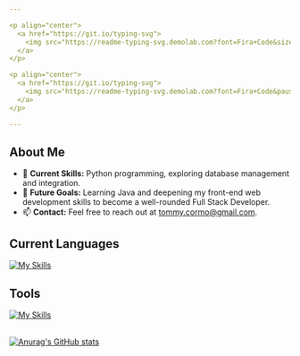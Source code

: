 ```yaml
---

<p align="center">
  <a href="https://git.io/typing-svg">
    <img src="https://readme-typing-svg.demolab.com?font=Fira+Code&size=25&duration=1&pause=1000&color=B08CF7&background=FFFFFF00&center=true&vCenter=true&repeat=false&width=435&lines=Tomas+C%C3%B3rdoba+Urquijo" alt="Typing SVG" />
  </a>
</p>

<p align="center">
  <a href="https://git.io/typing-svg">
    <img src="https://readme-typing-svg.demolab.com?font=Fira+Code&pause=1000&color=B08CF7&background=FFFFFF00&center=true&vCenter=true&width=435&lines=2nd-year+Software+Engineering;University+of+Medell%C3%ADn+student;Aspiring+Full+Stack+Developer" alt="Typing SVG" />
  </a>
</p>

---
```


<h2>About Me</h2>

- 🌱 **Current Skills:** Python programming, exploring database management and integration.
- 🎯 **Future Goals:** Learning Java and deepening my front-end web development skills to become a well-rounded Full Stack Developer.
- 📫 **Contact:** Feel free to reach out at [tommy.cormo@gmail.com](mailto:tommy.cormo@gmail.com).

<h2>Current Languages</h2>

[![My Skills](https://skillicons.dev/icons?i=py,html)](https://skillicons.dev)

<h2>Tools</h2>

[![My Skills](https://skillicons.dev/icons?i=vscode,git,figma)](https://skillicons.dev)

<br>

  <a href="https://github.com/T-cordoba">
      <img src="https://github-readme-stats.vercel.app/api?username=T-cordoba&hide=stars,prs&show_icons=true&theme=transparent&title_color=B08CF7FF&icon_color=7f41fa&text_color=b8b8b8&border_color=B08CF7&rank_icon=github" alt="Anurag's GitHub stats">
  </a>
